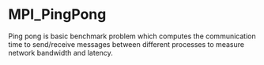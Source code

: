 # MPI_PingPong
Ping pong is basic benchmark problem which computes the communication time to send/receive messages between different processes to measure network bandwidth and latency.
